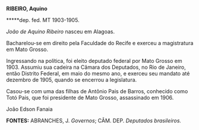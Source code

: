 **RIBEIRO, Aquino**

**\***dep. fed. MT 1903-1905.

*João de Aquino Ribeiro* nasceu em Alagoas.

Bacharelou-se em direito pela Faculdade do Recife e exerceu a
magistratura em Mato Grosso.

Ingressando na política, foi eleito deputado federal por Mato Grosso em
1903. Assumiu sua cadeira na Câmara dos Deputados, no Rio de Janeiro,
então Distrito Federal, em maio do mesmo ano, e exerceu seu mandato até
dezembro de 1905, quando se encerrou a legislatura.

Casou-se com uma das filhas de Antônio Pais de Barros, conhecido como
Totó Pais, que foi presidente de Mato Grosso, assassinado em 1906.

João Edson Fanaia

**FONTES:** ABRANCHES, J. *Governos*; CÂM. DEP. *Deputados brasileiros.*
